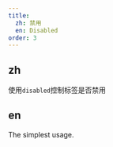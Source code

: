 ```yaml
---
title:
  zh: 禁用
  en: Disabled
order: 3
---
```


## zh

使用`disabled`控制标签是否禁用

## en

The simplest usage.
